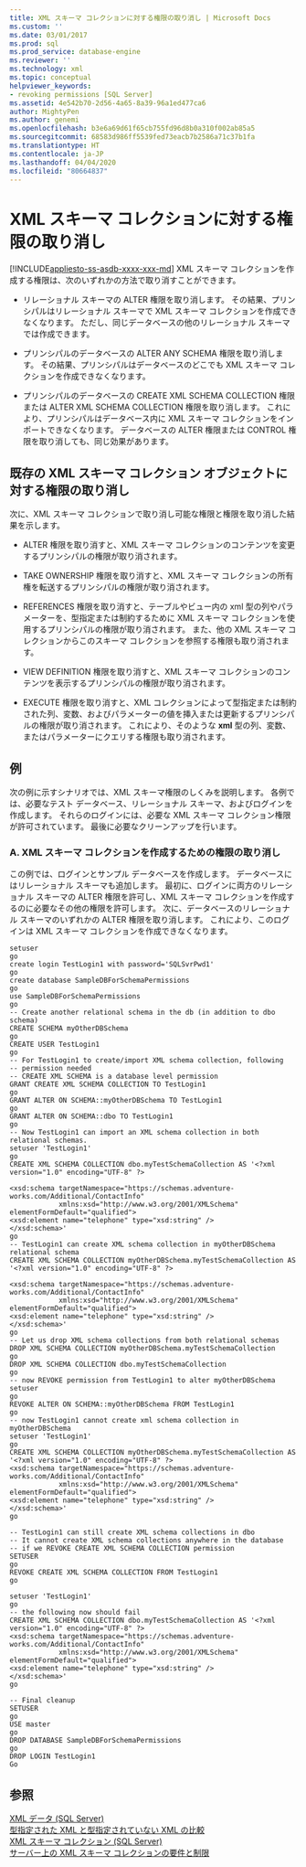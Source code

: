 ```yaml
---
title: XML スキーマ コレクションに対する権限の取り消し | Microsoft Docs
ms.custom: ''
ms.date: 03/01/2017
ms.prod: sql
ms.prod_service: database-engine
ms.reviewer: ''
ms.technology: xml
ms.topic: conceptual
helpviewer_keywords:
- revoking permissions [SQL Server]
ms.assetid: 4e542b70-2d56-4a65-8a39-96a1ed477ca6
author: MightyPen
ms.author: genemi
ms.openlocfilehash: b3e6a69d61f65cb755fd96d8b0a310f002ab85a5
ms.sourcegitcommit: 68583d986ff5539fed73eacb7b2586a71c37b1fa
ms.translationtype: HT
ms.contentlocale: ja-JP
ms.lasthandoff: 04/04/2020
ms.locfileid: "80664837"
---
```

# <a name="revoke-permissions-on-an-xml-schema-collection"></a>XML スキーマ コレクションに対する権限の取り消し
[!INCLUDE[appliesto-ss-asdb-xxxx-xxx-md](../../includes/appliesto-ss-asdb-xxxx-xxx-md.md)]
  XML スキーマ コレクションを作成する権限は、次のいずれかの方法で取り消すことができます。  
  
-   リレーショナル スキーマの ALTER 権限を取り消します。 その結果、プリンシパルはリレーショナル スキーマで XML スキーマ コレクションを作成できなくなります。 ただし、同じデータベースの他のリレーショナル スキーマでは作成できます。  
  
-   プリンシパルのデータベースの ALTER ANY SCHEMA 権限を取り消します。 その結果、プリンシパルはデータベースのどこでも XML スキーマ コレクションを作成できなくなります。  
  
-   プリンシパルのデータベースの CREATE XML SCHEMA COLLECTION 権限または ALTER XML SCHEMA COLLECTION 権限を取り消します。 これにより、プリンシパルはデータベース内に XML スキーマ コレクションをインポートできなくなります。 データベースの ALTER 権限または CONTROL 権限を取り消しても、同じ効果があります。  
  
## <a name="revoking-permissions-on-an-existing-xml-schema-collection-object"></a>既存の XML スキーマ コレクション オブジェクトに対する権限の取り消し  
 次に、XML スキーマ コレクションで取り消し可能な権限と権限を取り消した結果を示します。  
  
-   ALTER 権限を取り消すと、XML スキーマ コレクションのコンテンツを変更するプリンシパルの権限が取り消されます。  
  
-   TAKE OWNERSHIP 権限を取り消すと、XML スキーマ コレクションの所有権を転送するプリンシパルの権限が取り消されます。  
  
-   REFERENCES 権限を取り消すと、テーブルやビュー内の xml 型の列やパラメーターを、型指定または制約するために XML スキーマ コレクションを使用するプリンシパルの権限が取り消されます。 また、他の XML スキーマ コレクションからこのスキーマ コレクションを参照する権限も取り消されます。  
  
-   VIEW DEFINITION 権限を取り消すと、XML スキーマ コレクションのコンテンツを表示するプリンシパルの権限が取り消されます。  
  
-   EXECUTE 権限を取り消すと、XML コレクションによって型指定または制約された列、変数、およびパラメーターの値を挿入または更新するプリンシパルの権限が取り消されます。 これにより、そのような **xml** 型の列、変数、またはパラメーターにクエリする権限も取り消されます。  
  
## <a name="examples"></a>例  
 次の例に示すシナリオでは、XML スキーマ権限のしくみを説明します。 各例では、必要なテスト データベース、リレーショナル スキーマ、およびログインを作成します。 それらのログインには、必要な XML スキーマ コレクション権限が許可されています。 最後に必要なクリーンアップを行います。  
  
### <a name="a-revoking-permissions-to-create-an-xml-schema-collection"></a>A. XML スキーマ コレクションを作成するための権限の取り消し  
 この例では、ログインとサンプル データベースを作成します。 データベースにはリレーショナル スキーマも追加します。 最初に、ログインに両方のリレーショナル スキーマの ALTER 権限を許可し、XML スキーマ コレクションを作成するのに必要なその他の権限を許可します。 次に、データベースのリレーショナル スキーマのいずれかの ALTER 権限を取り消します。 これにより、このログインは XML スキーマ コレクションを作成できなくなります。  
  
```  
setuser  
go  
create login TestLogin1 with password='SQLSvrPwd1'  
go  
create database SampleDBForSchemaPermissions  
go  
use SampleDBForSchemaPermissions  
go  
-- Create another relational schema in the db (in addition to dbo schema)  
CREATE SCHEMA myOtherDBSchema  
go  
CREATE USER TestLogin1  
go  
-- For TestLogin1 to create/import XML schema collection, following  
-- permission needed  
-- CREATE XML SCHEMA is a database level permission  
GRANT CREATE XML SCHEMA COLLECTION TO TestLogin1  
go  
GRANT ALTER ON SCHEMA::myOtherDBSchema TO TestLogin1  
go  
GRANT ALTER ON SCHEMA::dbo TO TestLogin1  
go  
-- Now TestLogin1 can import an XML schema collection in both relational schemas.  
setuser 'TestLogin1'  
go  
CREATE XML SCHEMA COLLECTION dbo.myTestSchemaCollection AS '<?xml version="1.0" encoding="UTF-8" ?>  
  
<xsd:schema targetNamespace="https://schemas.adventure-works.com/Additional/ContactInfo"   
            xmlns:xsd="http://www.w3.org/2001/XMLSchema"   
elementFormDefault="qualified">  
<xsd:element name="telephone" type="xsd:string" />  
</xsd:schema>'  
go  
-- TestLogin1 can create XML schema collection in myOtherDBSchema relational schema  
CREATE XML SCHEMA COLLECTION myOtherDBSchema.myTestSchemaCollection AS '<?xml version="1.0" encoding="UTF-8" ?>  
  
<xsd:schema targetNamespace="https://schemas.adventure-works.com/Additional/ContactInfo"   
            xmlns:xsd="http://www.w3.org/2001/XMLSchema"   
elementFormDefault="qualified">  
<xsd:element name="telephone" type="xsd:string" />  
</xsd:schema>'  
go  
-- Let us drop XML schema collections from both relational schemas  
DROP XML SCHEMA COLLECTION myOtherDBSchema.myTestSchemaCollection  
go  
DROP XML SCHEMA COLLECTION dbo.myTestSchemaCollection  
go  
-- now REVOKE permission from TestLogin1 to alter myOtherDBSchema  
setuser  
go  
REVOKE ALTER ON SCHEMA::myOtherDBSchema FROM TestLogin1  
go  
-- now TestLogin1 cannot create xml schema collection in myOtherDBSchema  
setuser 'TestLogin1'  
go  
CREATE XML SCHEMA COLLECTION myOtherDBSchema.myTestSchemaCollection AS '<?xml version="1.0" encoding="UTF-8" ?>  
<xsd:schema targetNamespace="https://schemas.adventure-works.com/Additional/ContactInfo"   
            xmlns:xsd="http://www.w3.org/2001/XMLSchema"   
elementFormDefault="qualified">  
<xsd:element name="telephone" type="xsd:string" />  
</xsd:schema>'  
go  
  
-- TestLogin1 can still create XML schema collections in dbo  
-- It cannot create XML schema collections anywhere in the database  
-- if we REVOKE CREATE XML SCHEMA COLLECTION permission  
SETUSER  
go  
REVOKE CREATE XML SCHEMA COLLECTION FROM TestLogin1  
go  
  
setuser 'TestLogin1'  
go  
-- the following now should fail  
CREATE XML SCHEMA COLLECTION dbo.myTestSchemaCollection AS '<?xml version="1.0" encoding="UTF-8" ?>  
<xsd:schema targetNamespace="https://schemas.adventure-works.com/Additional/ContactInfo"   
            xmlns:xsd="http://www.w3.org/2001/XMLSchema"   
elementFormDefault="qualified">  
<xsd:element name="telephone" type="xsd:string" />  
</xsd:schema>'  
go  
  
-- Final cleanup  
SETUSER  
go  
USE master  
go  
DROP DATABASE SampleDBForSchemaPermissions  
go  
DROP LOGIN TestLogin1  
Go  
```  
  
## <a name="see-also"></a>参照  
 [XML データ &#40;SQL Server&#41;](../../relational-databases/xml/xml-data-sql-server.md)   
 [型指定された XML と型指定されていない XML の比較](../../relational-databases/xml/compare-typed-xml-to-untyped-xml.md)   
 [XML スキーマ コレクション &#40;SQL Server&#41;](../../relational-databases/xml/xml-schema-collections-sql-server.md)   
 [サーバー上の XML スキーマ コレクションの要件と制限](../../relational-databases/xml/requirements-and-limitations-for-xml-schema-collections-on-the-server.md)  
  
  
